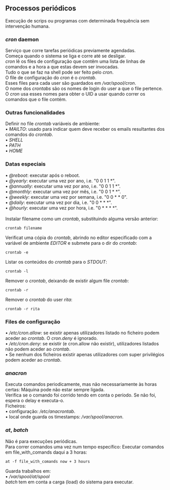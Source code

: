## Processos periódicos
Execução de scrips ou programas com determinada frequência sem intervenção humana.

### *cron* daemon
Serviço que corre tarefas periódicas previamente agendadas.
<br />
Começa quando o sistema se liga e corre até se desligar.
<br />
*cron* lê os files de configuração que contêm uma lista de linhas de comandos e a hora a que estas devem ser invocadas.
<br />
Tudo o que se faz na shell pode ser feito pelo *cron*.
<br />
O file de configuração do *cron* é o *crontab*.
<br />
Esses files para cada user são guardados em */var/spool/cron*.
<br />
O nome dos *crontabs* são os nomes de login do user a que o file pertence. O *cron* usa esses nomes para obter o UID a usar quando correr os comandos que o file contém.

### Outras funcionalidades
Definir no file *crontab* variáveis de ambiente: <br />
• *MAILTO*: usado para indicar quem deve receber os emails resultantes dos comandos do *crontab*. <br />
• *SHELL* <br />
• *PATH* <br />
• *HOME*

### Datas especiais
• *@reboot*: executar após o reboot. <br />
• *@yearly*: executar uma vez por ano, i.e. "0 0 1 1 *". <br />
• *@annually*: executar uma vez por ano, i.e. "0 0 1 1 *". <br />
• *@monthly*: executar uma vez por mês, i.e. "0 0 1 * *". <br />
• *@weekly*: executar uma vez por semana, i.e. "0 0 * * 0". <br />
• *@daily*: executar uma vez por dia, i.e. "0 0 * * *". <br />
• *@hourly*: executar uma vez por hora, i.e. "0 * * * *".
<br /><br />
Instalar filename como um *crontab*, substituindo alguma versão anterior:

    crontab filename

Verificat uma cópia do *crontab*, abrindo no editor especificado com a variável de ambiente *EDITOR* e submete para o dir do *crontab*:

    crontab -e

Listar os conteúdos do *crontab* para o *STDOUT*:

    crontab -l

Remover o *crontab*, deixando de existir algum file *crontab*:

    crontab -r

Remover o *crontab* do user *rita*:

    crontab -r rita

### Files de configuração
• */etc/cron.allow*:  se existir apenas utilizadores listado no ficheiro podem aceder ao *crontab*. O *cron.deny* é ignorado. <br />
• */etc/cron.deny*: se existir (e cron.allow não existir),
utilizadores listados não podem aceder ao *crontab*. <br />
• Se nenhum dos ficheiros existir apenas utilizadores com super privilégios podem aceder ao *crontab*.

### *anacron*
Executa comandos periodicamente, mas não necessariamente às
horas certas: Máquina pode não estar sempre ligada.
<br />
Verifica se o comando foi corrido tendo em conta o período. Se não foi, espera o delay e executa-o.
<br />
Ficheiros: <br />
• configuração: */etc/anacrontab*. <br />
• local onde guarda os timestamps: */var/spool/anacron*.

### *at*, *batch*
Não é para execuções periódicas.
<br />
Para correr comandos uma vez num tempo específico: Executar comandos em file_with_comands daqui a 3 horas:
    
    at -f file_with_comands now + 3 hours

Guarda trabalhos em: <br />
• */var/spool/at/spool* <br />
*batch* tem em conta a carga (load) do sistema para executar.

